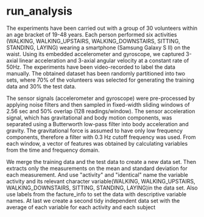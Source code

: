 # run_analysis
The experiments have been carried out with a group of 30 volunteers within an age bracket of 19-48 years. Each person performed six activities (WALKING, WALKING_UPSTAIRS, WALKING_DOWNSTAIRS, SITTING, STANDING, LAYING) wearing a smartphone (Samsung Galaxy S II) on the waist. Using its embedded accelerometer and gyroscope, we captured 3-axial linear acceleration and 3-axial angular velocity at a constant rate of 50Hz. The experiments have been video-recorded to label the data manually. The obtained dataset has been randomly partitioned into two sets, where 70% of the volunteers was selected for generating the training data and 30% the test data. 

The sensor signals (accelerometer and gyroscope) were pre-processed by applying noise filters and then sampled in fixed-width sliding windows of 2.56 sec and 50% overlap (128 readings/window). The sensor acceleration signal, which has gravitational and body motion components, was separated using a Butterworth low-pass filter into body acceleration and gravity. The gravitational force is assumed to have only low frequency components, therefore a filter with 0.3 Hz cutoff frequency was used. From each window, a vector of features was obtained by calculating variables from the time and frequency domain.

We merge the training data and the test data to create a new data set. Then extracts only the measurements on the mean and standard deviation for each measurement. And use  "activity" and "identical"  name the variable activity and its relevant character variable(WALKING, WALKING_UPSTAIRS, WALKING_DOWNSTAIRS, SITTING, STANDING, LAYING)in the data set. Also use labels from the facture_info to set the data with descriptive variable names. At last we create a second tidy independent data set with the average of each variable for each activity and each subject
